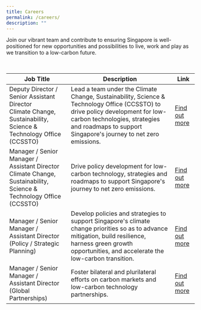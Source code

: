```yaml
---
title: Careers
permalink: /careers/
description: ""
---
```

Join our vibrant team and contribute to ensuring Singapore is well-positioned for new opportunities and possibilities to live, work and play as we transition to a low-carbon future.

<br>

| Job Title | Description| Link|
| -------- | -------- | -------- |
| Deputy Director / Senior Assistant Director <br> Climate Change, Sustainability, Science & Technology Office (CCSSTO)| Lead a team under the Climate Change, Sustainability, Science & Technology Office (CCSSTO) to drive policy development for low-carbon technologies, strategies and roadmaps to support Singapore's journey to net zero emissions.| [Find out more](https://www.careers.hrp.gov.sg/sap/bc/ui5_ui5/sap/ZGERCFA004/index.html?search-keyword=Strategy%20Group#/JobDescription/12681710/005056a3-d347-1edd-8ad0-9f3541c52aee)|
| Manager / Senior Manager / Assistant Director <br> Climate Change, Sustainability, Science & Technology Office (CCSSTO)| Drive policy development for low-carbon technology, strategies and roadmaps to support Singapore's journey to net zero emissions.| [Find out more](https://www.careers.hrp.gov.sg/sap/bc/ui5_ui5/sap/ZGERCFA004/index.html?search-keyword=Strategy%20Group#/JobDescription/12681808/005056a3-d347-1edd-8ad0-df23ff1cd6bd)|
| Manager / Senior Manager / Assistant Director (Policy / Strategic Planning)|Develop policies and strategies to support Singapore's climate change priorities so as to advance mitigation, build resilience, harness green growth opportunities, and accelerate the low-carbon transition. | [Find out more](https://www.careers.hrp.gov.sg/sap/bc/ui5_ui5/sap/ZGERCFA004/index.html?search-keyword=Strategy%20Group#/JobDescription/12681853/005056a3-d347-1eed-8ad1-14e2d43861a7)|
|Manager / Senior Manager / Assistant Director (Global Partnerships)|Foster bilateral and plurilateral efforts on carbon markets and low-carbon technology partnerships.|[Find out more](https://www.careers.hrp.gov.sg/sap/bc/ui5_ui5/sap/ZGERCFA004/index.html?search-keyword=Strategy%20Group#/JobDescription/12681875/005056a3-d347-1eed-8ad1-3e4a0acdea32)|
 
